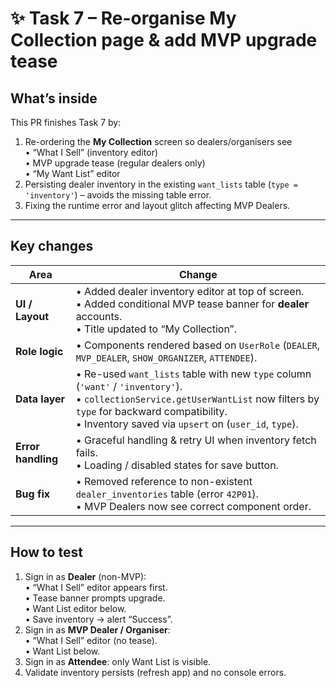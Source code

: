 # ✨ Task 7 – Re-organise **My Collection** page & add MVP upgrade tease

## What’s inside
This PR finishes Task 7 by:
1. Re-ordering the **My Collection** screen so dealers/organisers see  
   • “What I Sell” (inventory editor)  
   • MVP upgrade tease (regular dealers only)  
   • “My Want List” editor  
2. Persisting dealer inventory in the existing `want_lists` table (`type = 'inventory'`) – avoids the missing table error.
3. Fixing the runtime error and layout glitch affecting MVP Dealers.

---

## Key changes
| Area | Change |
|------|--------|
| **UI / Layout** | • Added dealer inventory editor at top of screen.<br>• Added conditional MVP tease banner for **dealer** accounts.<br>• Title updated to “My Collection”. |
| **Role logic** | • Components rendered based on `UserRole` (`DEALER`, `MVP_DEALER`, `SHOW_ORGANIZER`, `ATTENDEE`). |
| **Data layer** | • Re-used `want_lists` table with new `type` column (`'want'` / `'inventory'`).<br>• `collectionService.getUserWantList` now filters by `type` for backward compatibility.<br>• Inventory saved via `upsert` on (`user_id`, `type`). |
| **Error handling** | • Graceful handling & retry UI when inventory fetch fails.<br>• Loading / disabled states for save button. |
| **Bug fix** | • Removed reference to non-existent `dealer_inventories` table (error `42P01`).<br>• MVP Dealers now see correct component order. |

---

## How to test
1. Sign in as **Dealer** (non-MVP):  
   • “What I Sell” editor appears first.  
   • Tease banner prompts upgrade.  
   • Want List editor below.  
   • Save inventory → alert “Success”.
2. Sign in as **MVP Dealer / Organiser**:  
   • “What I Sell” editor (no tease).  
   • Want List below.  
3. Sign in as **Attendee**: only Want List is visible.
4. Validate inventory persists (refresh app) and no console errors.
